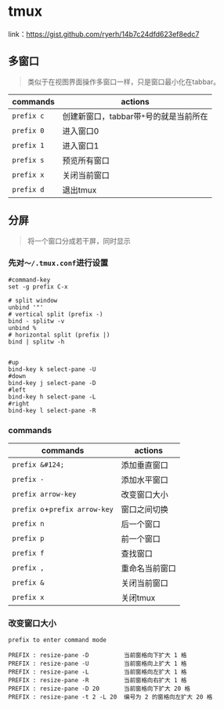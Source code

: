 # tmux

link：<https://gist.github.com/ryerh/14b7c24dfd623ef8edc7>

## 多窗口

> 类似于在视图界面操作多窗口一样，只是窗口最小化在tabbar。

|commands|actions|
|-------|-------|
|`prefix c`|创建新窗口，tabbar带`*`号的就是当前所在|
|`prefix 0`|进入窗口0|
|`prefix 1`|进入窗口1|
|`prefix s`|预览所有窗口|
|`prefix x`|关闭当前窗口|
|`prefix d`|退出tmux|

## 分屏

> 将一个窗口分成若干屏，同时显示


### 先对`～/.tmux.conf`进行设置

```
#command-key
set -g prefix C-x

# split window
unbind '"'
# vertical split (prefix -)
bind - splitw -v
unbind %
# horizontal split (prefix |)
bind | splitw -h


#up
bind-key k select-pane -U
#down
bind-key j select-pane -D
#left
bind-key h select-pane -L
#right
bind-key l select-pane -R
```

### commands

|commands|actions|
|-------|--------|
|`prefix &#124;`|添加垂直窗口|
|`prefix -`|添加水平窗口|
|`prefix arrow-key`|改变窗口大小|
|`prefix o`+`prefix arrow-key`|窗口之间切换|
|`prefix n`|后一个窗口|
|`prefix p`|前一个窗口|
|`prefix f`|查找窗口|
|`prefix ,`|重命名当前窗口|
|`prefix &`|关闭当前窗口|
|`prefix x`|关闭tmux|

### 改变窗口大小

```
prefix to enter command mode

PREFIX : resize-pane -D          当前窗格向下扩大 1 格
PREFIX : resize-pane -U          当前窗格向上扩大 1 格
PREFIX : resize-pane -L          当前窗格向左扩大 1 格
PREFIX : resize-pane -R          当前窗格向右扩大 1 格
PREFIX : resize-pane -D 20       当前窗格向下扩大 20 格
PREFIX : resize-pane -t 2 -L 20  编号为 2 的窗格向左扩大 20 格
```
